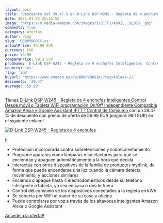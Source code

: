 ```yaml
---
layout: post
title: 'Descuento del 39.47 % en D-Link DSP-W245 - Regleta de 4 enchufes '
date: 2021-01-03 20:15:55
image: 'https://m.media-amazon.com/images/I/31TF2+AoR2L._SL200_.jpg'
comments: true
category: ofertas
author: ring
slug: 'B00PVDOOIK-es'
actualPrice: 59.99 EUR
currency: EUR
price: 59.99
comparePrice: 99.1 EUR
prodname: 'D-Link DSP-W245 - Regleta de 4 enchufes Inteligentes  Control Desde móvil o Tableta  WiFi  programación On/Off Independiente  Compatible Amazon Alexa y Google Assistant  IFTTT  Control de Consumo '
country: 'es'
flag: '🇪🇸'
buyurl: 'https://www.amazon.es/dp/B00PVDOOIK/?tag=tolees-21'
descuento: '39.47'
average: '59.99'
---
```


Tienes [D-Link DSP-W245 - Regleta de 4 enchufes Inteligentes  Control Desde móvil o Tableta  WiFi  programación On/Off Independiente  Compatible Amazon Alexa y Google Assistant  IFTTT  Control de Consumo ](https://www.amazon.es/dp/B00PVDOOIK/?tag=tolees-21) con un 39.47 % de descuento con precio de oferta de 59.99 EUR (original: 99.1 EUR) en el siguiente enlace!

[![D-Link DSP-W245 - Regleta de 4 enchufes ](https://m.media-amazon.com/images/I/31TF2+AoR2L._SL200_.jpg)](https://www.amazon.es/dp/B00PVDOOIK/?tag=tolees-21)

ℹ️:

- Protección incorporada contra sobretensiones y sobrecalentamiento
- Programe aparatos como lámparas o calefactores para que se enciendan y apaguen automáticamente a la hora que decida
- Interactúa con otros dispositivos de la familia de productos mydlink, de forma que puede encenderse una luz cuando la cámara detecta movimiento, y acciones similares
- Encienda o apague hasta 4 electrodomésticos desde su teléfono inteligente o tableta, ya sea en casa o desde fuera
- Control del consumo se los dispositivos conectados a la regleta en kWh
- Se conecta por WiFi al router de su casa u oficina
- Puede controlarse por voz a través de los altavoces inteligentes Amazon Alexa o Google Assistant

[Accede a la oferta!!](https://www.amazon.es/dp/B00PVDOOIK/?tag=tolees-21)
